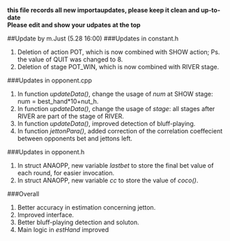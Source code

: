 **this file records all new importaupdates, please keep it clean and up-to-date**  
**Please edit and show your udpates at the top**  
  

##Update by m.Just (5.28 16:00)
###Updates in constant.h
1. Deletion of action POT, which is now combined with SHOW action; Ps. the value of QUIT was changed to 8.  
2. Deletion of stage POT_WIN, which is now combined with RIVER stage.

###Updates in opponent.cpp
1. In function *updateData()*, change the usage of *num* at SHOW stage: num = best_hand*10+nut_h.  
2. In function *updateData()*, change the usage of *stage*: all stages after RIVER are part of the stage of RIVER.  
3. In function *updateData()*, improved detection of bluff-playing.  
4. In function *jettonPara()*, added correction of the correlation coeffecient between opponents bet and jettons left.  

###Updates in opponent.h
1. In struct ANAOPP, new variable *lastbet* to store the final bet value of each round, for easier invocation.  
2. In struct ANAOPP, new variable *cc* to store the value of *coco()*.  

###Overall
1. Better accuracy in estimation concerning jetton.  
2. Improved interface.  
3. Better bluff-playing detection and soluton.  
4. Main logic in *estHand* improved
